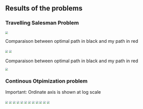 ## Results of the problems

### Travelling Salesman Problem  

<img src="1-Djibouti_TSP/Djibouti_TSP.png" style="zoom:50%;" />  

Comparaison between optimal path in black and my path in red  

<img src="1-Djibouti_TSP/overlay_flatten.png" style="zoom:50%;" />  


<img src="2-Qatar_TSP/Qatar_TSP.png" style="zoom:50%;" />

Comparaison between optimal path in black and my path in red   

<img src="2-Qatar_TSP/Optimal_and_my_path_side_by_side_flatten.png" style="zoom:50%;" />


### Continous Otpimization problem

Important: Ordinate axis is shown at log scale

<img src="3-sphere/My_Sphere_50.png" style="zoom:50%;" />  

<img src="3-sphere/My_Sphere_500.png" style="zoom:50%;" />  

<img src="4-schwefel/My_Schwefel_50.png" style="zoom:50%;" />  

<img src="4-schwefel/My_Schwefel_500.png" style="zoom:50%;" />  

<img src="5-Rosenbrock/My_Rosenbrock_50.png" style="zoom:50%;" />  

<img src="5-Rosenbrock/My_Rosenbrock_500.png" style="zoom:50%;" />  

<img src="6-rastrigin/My_Rastrigin_50.png" style="zoom:50%;" />  

<img src="6-rastrigin/My_Rastrigin_500.png" style="zoom:50%;" />  

<img src="7-griewank/My_Griewank_50.png" style="zoom:50%;" />  

<img src="7-griewank/My_Griewank_500.png" style="zoom:50%;" />  

<img src="8-ackley/My_Ackley_50.png" style="zoom:50%;" />  

<img src="8-ackley/My_Ackley_500.png" style="zoom:50%;" />  
